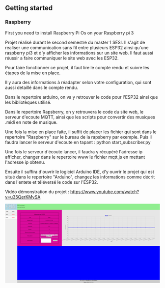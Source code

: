 ## Getting started 
### Raspberry
First you need to install Raspberry Pi Os on your Raspberry pi 3










Projet réalisé durant le second semestre du master 1 SESI.
Il s'agit de realiser une communication sans fil entre plusieurs ESP32 ainsi qu'une raspberry pi3 et d'y afficher les informations sur un site web.
Il faut aussi réussir a faire communiquer le site web avec les ESP32.

Pour faire fonctionner ce projet, il faut lire le compte rendu et suivre les étapes de la mise en place.

Il y aura des informations à réadapter selon votre configuration, qui sont aussi detaillé dans le compte rendu.

Dans le repertoire arduino, on va y retrouver le code pour l'ESP32 ainsi que les bibliotèques utilisé.

Dans le repertoire Rapsberry, on y retrouvera le code du site web, le serveur d'ecoute MQTT, ainsi que les scripts pour convertir des musiques .midi en note de musique.


Une fois la mise en place faite, il suffit de placer les fichier qui sont dans le repertoire "Raspberry" sur le bureau de la rapsberry par exemple.
Puis il faudra lancer le serveur d'ecoute en tapant : python start_subscriber.py

Une fois le serveur d'écoute lancer, il faudra y récupéré l'adresse ip afficher, changer dans le repertoire www le fichier mqtt.js en mettant l'adresse ip obtenu.

Ensuite il suffira d'ouvrir le logiciel Arduino IDE, d'y ouvrir le projet qui est situé dans le repertoire "Arduino", changez les informations comme décrit dans l'entete et téléversé le code sur l'ESP32.

Vidéo démonstration du projet : https://www.youtube.com/watch?v=u35QerKMySA

![plot](./images/site_web.png?raw=true "site_web")


